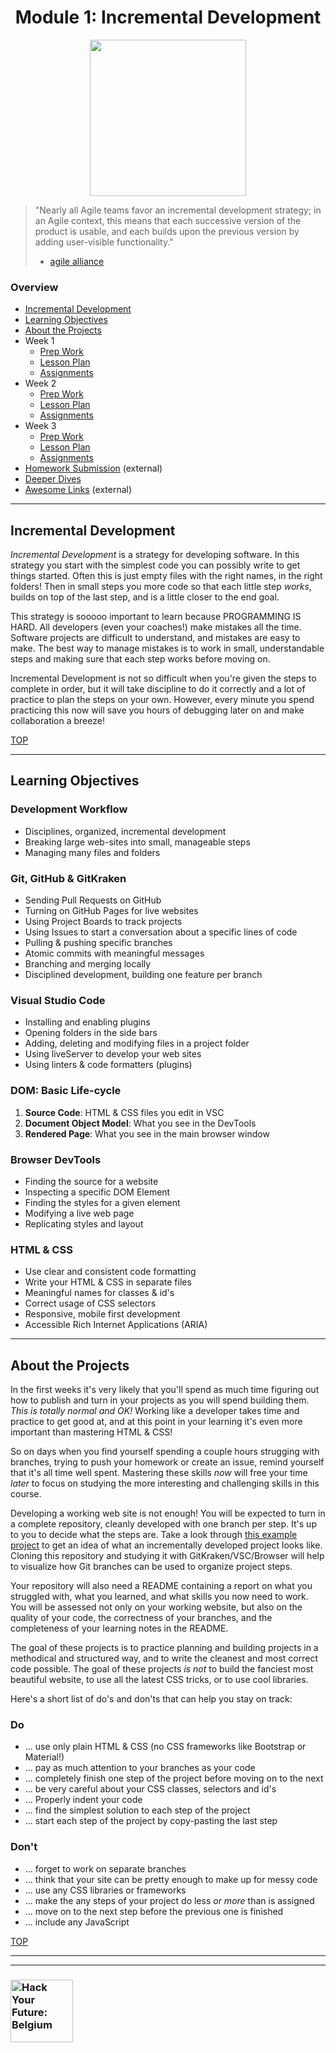<h1 id='top' align="center">Module 1: Incremental Development</h1>

<div align="center">
  <a href="https://hackyourfuture.be" target="_blank">
    <img src="https://user-images.githubusercontent.com/18554853/63941625-4c7c3d00-ca6c-11e9-9a76-8d5e3632fe70.jpg" width="250" height="250"/>
  </a>
</div>

> "Nearly all Agile teams favor an incremental development strategy;
in an Agile context, this means that each successive version of the product is usable,
and each builds upon the previous version by adding user-visible functionality."
> * [agile alliance](https://www.agilealliance.org/glossary/incremental-development)

### Overview

* [Incremental Development](#incremental-development)
* [Learning Objectives](#learning-objectives)
* [About the Projects](#about-the-projects)
* Week 1
  * [Prep Work](./week-1)
  * [Lesson Plan](https://hackyourfuture.be/incremental-development/week-1)
  * [Assignments](./week-1#assignments)
* Week 2
  * [Prep Work](./week-2)
  * [Lesson Plan](https://hackyourfuture.be/incremental-development/week-2)
  * [Assignments](./week-2#assignments)
* Week 3
  * [Prep Work](./week-3)
  * [Lesson Plan](https://hackyourfuture.be/incremental-development/week-3)
  * [Assignments](./week-3#assignments)
* [Homework Submission](https://github.com/hackyourfuturebelgium/homework-submission) (external)
* [Deeper Dives](./deeper-dives.md)
* [Awesome Links](https://awesome.hackyourfuture.be) (external)

---

## Incremental Development

_Incremental Development_ is a strategy for developing software.  In this strategy you start with the simplest code you can possibly write to get things started.  Often this is just empty files with the right names, in the right folders! Then in small steps you more code so that each little step _works_, builds on top of the last step, and is a little closer to the end goal.

This strategy is sooooo important to learn because PROGRAMMING IS HARD.  All developers (even your coaches!) make mistakes all the time.  Software projects are difficult to understand, and mistakes are easy to make.  The best way to manage mistakes is to work in small, understandable steps and making sure that each step works before moving on.

Incremental Development is not so difficult when you're given the steps to complete in order, but it will take discipline to do it correctly and a lot of practice to plan the steps on your own. However, every minute you spend practicing this now will save you hours of debugging later on and make collaboration a breeze!

[TOP](#overview)

---

## Learning Objectives

### Development Workflow

* Disciplines, organized, incremental development
* Breaking large web-sites into small, manageable steps
* Managing many files and folders

### Git, GitHub & GitKraken

* Sending Pull Requests on GitHub
* Turning on GitHub Pages for live websites
* Using Project Boards to track projects
* Using Issues to start a conversation about a specific lines of code
* Pulling & pushing specific branches
* Atomic commits with meaningful messages
* Branching and merging locally
* Disciplined development, building one feature per branch

### Visual Studio Code

* Installing and enabling plugins
* Opening folders in the side bars
* Adding, deleting and modifying files in a project folder
* Using liveServer to develop your web sites
* Using linters & code formatters (plugins)

### DOM: Basic Life-cycle

1. __Source Code__: HTML & CSS files you edit in VSC
1. __Document Object Model__: What you see in the DevTools
1. __Rendered Page__: What you see in the main browser window

### Browser DevTools

* Finding the source for a website
* Inspecting a specific DOM Element
* Finding the styles for a given element
* Modifying a live web page
* Replicating styles and layout

### HTML & CSS

* Use clear and consistent code formatting
* Write your HTML & CSS in separate files
* Meaningful names for classes & id's
* Correct usage of CSS selectors
* Responsive, mobile first development
* Accessible Rich Internet Applications (ARIA)

---

## About the Projects

In the first weeks it's very likely that you'll spend as much time figuring out how to publish and turn in your projects as you will spend building them.  _This is totally normal and OK!_  Working like a developer takes time and practice to get good at, and at this point in your learning it's even more important than mastering HTML & CSS!

So on days when you find yourself spending a couple hours strugging with branches, trying to push your homework or create an issue, remind yourself that it's all time well spent. Mastering these skills _now_ will free your time _later_ to focus on studying the more interesting and challenging skills in this course.

Developing a working web site is not enough!  You will be expected to turn in a complete repository, cleanly developed with one branch per step.  It's up to you to decide what the steps are.  Take a look through [this example project](https://github.com/HackYourFutureBelgium/built-with-branches) to get an idea of what an incrementally developed project looks like.  Cloning this repository and studying it with GitKraken/VSC/Browser will help to visualize how Git branches can be used to organize project steps.

Your repository will also need a  README containing a report on what you struggled with, what you learned, and what skills you now need to work.   You will be assessed not only on your working website, but also on the quality of your code, the correctness of your branches, and the completeness of your learning notes in the README.

The goal of these projects is to practice planning and building projects in a methodical and structured way, and to write the cleanest and most correct code possible.  The goal of these projects _is not_ to build the fanciest most beautiful website, to use all the latest CSS tricks, or to use cool libraries.

Here's a short list of do's and don'ts that can help you stay on track:

### Do

* ... use only plain HTML & CSS (no CSS frameworks like Bootstrap or Material!)
* ... pay as much attention to your branches as your code
* ... completely finish one step of the project before moving on to the next
* ... be very careful about your CSS classes, selectors and id's
* ... Properly indent your code
* ... find the simplest solution to each step of the project
* ... start each step of the project by copy-pasting the last step

### Don't

* ... forget to work on separate branches
* ... think that your site can be pretty enough to make up for messy code
* ... use any CSS libraries or frameworks
* ... make the any steps of your project do less _or more_ than is assigned
* ... move on to the next step before the previous one is finished
* ... include any JavaScript

[TOP](#overview)

---
---

### <a href="https://hackyourfuture.be" target="_blank"><img src="https://user-images.githubusercontent.com/18554853/63941625-4c7c3d00-ca6c-11e9-9a76-8d5e3632fe70.jpg" width="100" height="100" alt="Hack Your Future: Belgium"></a>
